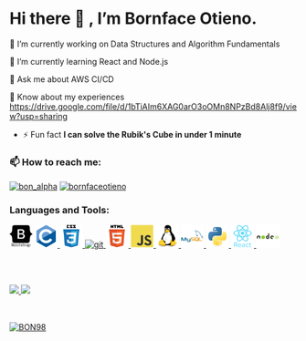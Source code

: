 

# Hi there 👋 , I’m Bornface Otieno.

🔭 I’m currently working on Data Structures and Algorithm Fundamentals

🌱 I’m currently learning React and Node.js

💬 Ask me about AWS CI/CD

📄 Know about my experiences https://drive.google.com/file/d/1bTiAIm6XAG0arO3oOMn8NPzBd8Alj8f9/view?usp=sharing

- ⚡ Fun fact **I can solve the Rubik's Cube in under 1 minute**

<h3 align="left">📫 How to reach me:</h3>


<p align="left">
<a href="https://twitter.com/bon_alpha" target="blank"><img align="center" src="https://raw.githubusercontent.com/rahuldkjain/github-profile-readme-generator/master/src/images/icons/Social/twitter.svg" alt="bon_alpha" height="30" width="40" /></a>
<a href="https://www.linkedin.com/in/bornface-otieno-27146a166/" target="blank"><img align="center" src="https://raw.githubusercontent.com/rahuldkjain/github-profile-readme-generator/master/src/images/icons/Social/linked-in-alt.svg" alt="bornfaceotieno" height="30" width="40" /></a>
</p>
<h3> Languages and Tools: </h3>
<p align="left"> 
<img src="https://raw.githubusercontent.com/devicons/devicon/master/icons/bootstrap/bootstrap-plain-wordmark.svg" alt="bootstrap" width="40" height="40"/> </a> <a href="https://www.cprogramming.com/" target="_blank" rel="noreferrer"> <img src="https://raw.githubusercontent.com/devicons/devicon/master/icons/c/c-original.svg" alt="c" width="40" height="40"/> </a> <a href="https://www.w3schools.com/css/" target="_blank" rel="noreferrer"> <img src="https://raw.githubusercontent.com/devicons/devicon/master/icons/css3/css3-original-wordmark.svg" alt="css3" width="40" height="40"/> </a> <a href="https://git-scm.com/" target="_blank" rel="noreferrer"> <img src="https://www.vectorlogo.zone/logos/git-scm/git-scm-icon.svg" alt="git" width="40" height="40"/> </a> <a href="https://www.w3.org/html/" target="_blank" rel="noreferrer"> <img src="https://raw.githubusercontent.com/devicons/devicon/master/icons/html5/html5-original-wordmark.svg" alt="html5" width="40" height="40"/> </a> <a href="https://developer.mozilla.org/en-US/docs/Web/JavaScript" target="_blank" rel="noreferrer"> <img src="https://raw.githubusercontent.com/devicons/devicon/master/icons/javascript/javascript-original.svg" alt="javascript" width="40" height="40"/> </a> <a href="https://www.linux.org/" target="_blank" rel="noreferrer"> <img src="https://raw.githubusercontent.com/devicons/devicon/master/icons/linux/linux-original.svg" alt="linux" width="40" height="40"/> </a> <a href="https://www.mysql.com/" target="_blank" rel="noreferrer"> <img src="https://raw.githubusercontent.com/devicons/devicon/master/icons/mysql/mysql-original-wordmark.svg" alt="mysql" width="40" height="40"/> </a> <a href="https://www.python.org" target="_blank" rel="noreferrer"> <img src="https://raw.githubusercontent.com/devicons/devicon/master/icons/python/python-original.svg" alt="python" width="40" height="40"/> </a> <a href="https://reactjs.org/" target="_blank" rel="noreferrer"> <img src="https://raw.githubusercontent.com/devicons/devicon/master/icons/react/react-original-wordmark.svg" alt="react" width="40" height="40"/> </a>
<a href="https://nodejs.org" target="_blank"> <img src="https://raw.githubusercontent.com/devicons/devicon/master/icons/nodejs/nodejs-original-wordmark.svg" alt="nodejs" width="40" height="40"/> </p>
<br>
<br>
<p align="left"> <img width="47%" src="https://github-readme-stats.vercel.app/api?username=BON98&show_icons=true&theme=radical" />
<img width="47%" src="https://github-readme-stats.vercel.app/api/top-langs/?username=BON98&layout=compact" /> </p>
<br>






<p><img align="center" src="https://github-readme-streak-stats.herokuapp.com/?user=BON98&theme=gruvbox" alt="BON98" /></p>


<!---
BON98/BON98 is a ✨ special ✨ repository because its `README.md` (this file) appears on your GitHub profile.
You can click the Preview link to take a look at your changes.
--->
